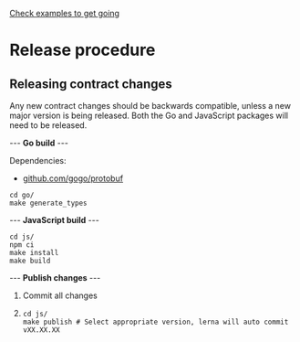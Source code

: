 [Check examples to get going](examples)

# Release procedure

## Releasing contract changes

Any new contract changes should be backwards compatible, unless a new major version is being released. Both the Go and JavaScript packages will need to be released.

--- __Go build__ ---

Dependencies:

* [github.com/gogo/protobuf](https://github.com/gogo/protobuf)

```shell
cd go/
make generate_types
```

--- __JavaScript build__ ---

```shell
cd js/
npm ci
make install
make build
```

--- __Publish changes__ ---

1. Commit all changes
1.  ```shell
    cd js/
    make publish # Select appropriate version, lerna will auto commit vXX.XX.XX
    ```
